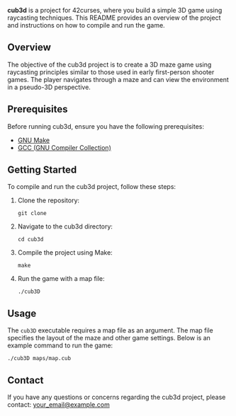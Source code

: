 <p>
  <strong>cub3d</strong> is a project for 42curses, where you build a simple
  3D game using raycasting techniques. This README provides an overview of
  the project and instructions on how to compile and run the game.
</p>

<h2>Overview</h2>

<p>
  The objective of the cub3d project is to create a 3D maze game using raycasting
  principles similar to those used in early first-person shooter games. The player
  navigates through a maze and can view the environment in a pseudo-3D perspective.
</p>

<h2>Prerequisites</h2>

<p>
  Before running cub3d, ensure you have the following prerequisites:
</p>

<ul>
  <li><a href="https://www.gnu.org/software/make/">GNU Make</a></li>
  <li><a href="https://gcc.gnu.org/">GCC (GNU Compiler Collection)</a></li>
</ul>

<h2>Getting Started</h2>

<p>
  To compile and run the cub3d project, follow these steps:
</p>

<ol>
  <li>Clone the repository:</li>
  <pre><code>git clone <repository_url></code></pre>

  <li>Navigate to the cub3d directory:</li>
  <pre><code>cd cub3d</code></pre>

  <li>Compile the project using Make:</li>
  <pre><code>make</code></pre>

  <li>Run the game with a map file:</li>
  <pre><code>./cub3D <map_file></code></pre>
</ol>

<h2>Usage</h2>

<p>
  The <code>cub3D</code> executable requires a map file as an argument. The map file
  specifies the layout of the maze and other game settings. Below is an example
  command to run the game:
</p>

<pre><code>./cub3D maps/map.cub</code></pre>

<h2>Contact</h2>

<p>
  If you have any questions or concerns regarding the cub3d project, please contact:
  <a href="mailto:houssame1337@gmail.com">your_email@example.com</a>
</p>

</body>
</html>
